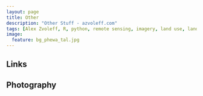 ```yaml
---
layout: page
title: Other
description: "Other Stuff - azvoleff.com"
tags: [Alex Zvoleff, R, python, remote sensing, imagery, land use, land cover, conservation, forest, human, social, survey, statistics, spatial]
image:
  feature: bg_phewa_tal.jpg
---
```


## Links

## Photography
